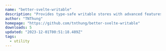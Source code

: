 ```yaml
---
name: "better-svelte-writable"
description: "Provides type-safe writable stores with advanced features for Svelte."
author: "TNThung"
homepage: "https://github.com/tnthung/better-svelte-writable"
downloads: 5
updated: "2023-12-01T00:51:18.489Z"
tags: 
  - utility
---
```

